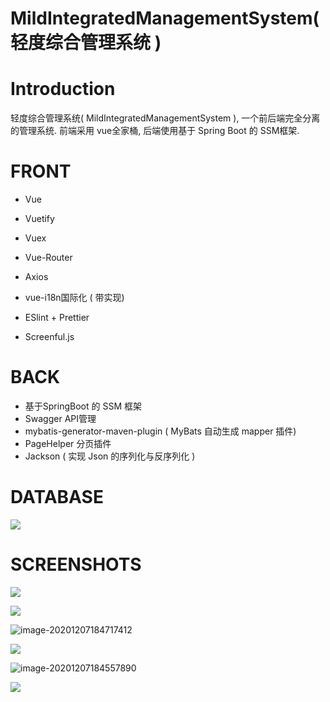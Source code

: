 # MildIntegratedManagementSystem( 轻度综合管理系统 )

# Introduction
轻度综合管理系统( MildIntegratedManagementSystem ), 一个前后端完全分离的管理系统. 前端采用 vue全家桶, 后端使用基于 Spring Boot 的 SSM框架.


# FRONT



- Vue

- Vuetify

- Vuex

- Vue-Router

- Axios

- vue-i18n国际化 ( 带实现)

- ESlint + Prettier

- Screenful.js



# BACK



- 基于SpringBoot 的 SSM 框架
- Swagger API管理
- mybatis-generator-maven-plugin ( MyBats 自动生成 mapper 插件)
- PageHelper 分页插件
- Jackson ( 实现 Json 的序列化与反序列化 )



# DATABASE



![](http://picgo.acmaker.vip/image--bed--PicGo20201207184940.png)





# SCREENSHOTS



![](http://picgo.acmaker.vip/image--bed--PicGo20201207184132.png)







![](http://picgo.acmaker.vip/image--bed--PicGo20201207183908.png)













![image-20201207184717412](http://picgo.acmaker.vip/image--bed--PicGoimage-20201207184717412.png)







![](http://picgo.acmaker.vip/image--bed--PicGo20201207184650.png)







![image-20201207184557890](http://picgo.acmaker.vip/image--bed--PicGoimage-20201207184557890.png)






![](http://picgo.acmaker.vip/image--bed--PicGo20201207185313.png)
